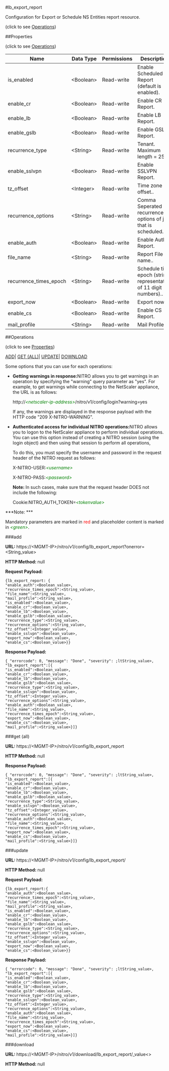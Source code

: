 #lb_export_report



Configuration for Export or Schedule NS Entities report resource.

<span>(click to see [Operations](#operations))</span>



##Properties 

<span>(click to see [Operations](#operations))</span>





<table><thead><tr><th>Name</th><th>Data Type</th><th>Permissions</th><th>Description</th></tr></thead><tbody><tr><td>is_enabled</td><td>&lt;Boolean></td><td>Read-write</td><td>Enable Scheduled Report (default is enabled).</td></tr><tr><td>enable_cr</td><td>&lt;Boolean></td><td>Read-write</td><td>Enable CR Report.</td></tr><tr><td>enable_lb</td><td>&lt;Boolean></td><td>Read-write</td><td>Enable LB Report.</td></tr><tr><td>enable_gslb</td><td>&lt;Boolean></td><td>Read-write</td><td>Enable GSLB Report.</td></tr><tr><td>recurrence_type</td><td>&lt;String></td><td>Read-write</td><td>Tenant.<br>Maximum length = 255</td></tr><tr><td>enable_sslvpn</td><td>&lt;Boolean></td><td>Read-write</td><td>Enable SSLVPN Report.</td></tr><tr><td>tz_offset</td><td>&lt;Integer></td><td>Read-write</td><td>Time zone offset..</td></tr><tr><td>recurrence_options</td><td>&lt;String></td><td>Read-write</td><td>Comma Seperated recurrence options of job that is scheduled.</td></tr><tr><td>enable_auth</td><td>&lt;Boolean></td><td>Read-write</td><td>Enable Auth Report.</td></tr><tr><td>file_name</td><td>&lt;String></td><td>Read-write</td><td>Report File name..</td></tr><tr><td>recurrence_times_epoch</td><td>&lt;String></td><td>Read-write</td><td>Schedule time epoch (string representation of 11 digit numbers)..</td></tr><tr><td>export_now</td><td>&lt;Boolean></td><td>Read-write</td><td>Export now.</td></tr><tr><td>enable_cs</td><td>&lt;Boolean></td><td>Read-write</td><td>Enable CS Report.</td></tr><tr><td>mail_profile</td><td>&lt;String></td><td>Read-write</td><td>Mail Profile.</td></tr></tbody></table>

##Operations 

<span>(click to see [Properties](#properties))</span>





[ADD](#add)| [GET (ALL)](#get-all)| [UPDATE](#update)| [DOWNLOAD](#download)





Some options that you can use for each operations:

<ul><li><p><b>Getting warnings in response:</b>NITRO allows you to get warnings in an operation by specifying the "warning" query parameter as "yes". For example, to get warnings while connecting to the NetScaler appliance, the URL is as follows:</p><p>http://<span style="color:green;font-style:italic;">&lt;netscaler-ip-address&gt;</span>/nitro/v1/config/login?warning=yes</p><p>If any, the warnings are displayed in the response payload with the HTTP code "209 X-NITRO-WARNING".</p></li><li><p><b>Authenticated access for individual NITRO operations:</b>NITRO allows you to logon to the NetScaler appliance to perform individual operations. You can use this option instead of creating a NITRO session (using the login object) and then using that session to perform all operations,</p><p>To do this, you must specify the username and password in the request header of the NITRO request as follows:</p><p>X-NITRO-USER:<span style="color:green;font-style:italic;">&lt;username&gt;</span></p><p>X-NITRO-PASS:<span style="color:green;font-style:italic;">&lt;password&gt;</span></p><p><b>Note: </b>In such cases, make sure that the request header DOES not include the following:</p><p>Cookie:NITRO_AUTH_TOKEN=<span style="color:green;font-style:italic;">&lt;tokenvalue&gt;</span></p></li></ul>







***Note: *** 

Mandatory parameters are marked in <span style="color:#FF0000;">red</span> and placeholder content is marked in <span style="color:green;font-style:italic">&lt;green&gt;</span>.



###add







<b>URL: </b>https://&lt;MGMT-IP&gt;/nitro/v1/config/lb_export_report?onerror=&lt;String_value&gt;

<b>HTTP Method: </b>null

<b>Request Payload: </b>
```
{lb_export_report: {
"enable_auth":<Boolean_value>,
"recurrence_times_epoch":<String_value>,
"file_name":<String_value>,
"mail_profile":<String_value>,
"is_enabled":<Boolean_value>,
"enable_cr":<Boolean_value>,
"enable_lb":<Boolean_value>,
"enable_gslb":<Boolean_value>,
"recurrence_type":<String_value>,
"recurrence_options":<String_value>,
"tz_offset":<Integer_value>,
"enable_sslvpn":<Boolean_value>,
"export_now":<Boolean_value>,
"enable_cs":<Boolean_value>}}
```

<b>Response Payload: </b>
```
{ "errorcode": 0, "message": "Done", "severity": ;ltString_value>, "lb_export_report":[{
"is_enabled":<Boolean_value>,
"enable_cr":<Boolean_value>,
"enable_lb":<Boolean_value>,
"enable_gslb":<Boolean_value>,
"recurrence_type":<String_value>,
"enable_sslvpn":<Boolean_value>,
"tz_offset":<Integer_value>,
"recurrence_options":<String_value>,
"enable_auth":<Boolean_value>,
"file_name":<String_value>,
"recurrence_times_epoch":<String_value>,
"export_now":<Boolean_value>,
"enable_cs":<Boolean_value>,
"mail_profile":<String_value>}]}
```







###get (all)







<b>URL: </b>https://&lt;MGMT-IP&gt;/nitro/v1/config/lb_export_report

<b>HTTP Method: </b>null

<b>Response Payload: </b>
```
{ "errorcode": 0, "message": "Done", "severity": ;ltString_value>, "lb_export_report":[{
"is_enabled":<Boolean_value>,
"enable_cr":<Boolean_value>,
"enable_lb":<Boolean_value>,
"enable_gslb":<Boolean_value>,
"recurrence_type":<String_value>,
"enable_sslvpn":<Boolean_value>,
"tz_offset":<Integer_value>,
"recurrence_options":<String_value>,
"enable_auth":<Boolean_value>,
"file_name":<String_value>,
"recurrence_times_epoch":<String_value>,
"export_now":<Boolean_value>,
"enable_cs":<Boolean_value>,
"mail_profile":<String_value>}]}
```







###update







<b>URL: </b>https://&lt;MGMT-IP&gt;/nitro/v1/config/lb_export_report/

<b>HTTP Method: </b>null

<b>Request Payload: </b>
```
{lb_export_report:{
"enable_auth":<Boolean_value>,
"recurrence_times_epoch":<String_value>,
"file_name":<String_value>,
"mail_profile":<String_value>,
"is_enabled":<Boolean_value>,
"enable_cr":<Boolean_value>,
"enable_lb":<Boolean_value>,
"enable_gslb":<Boolean_value>,
"recurrence_type":<String_value>,
"recurrence_options":<String_value>,
"tz_offset":<Integer_value>,
"enable_sslvpn":<Boolean_value>,
"export_now":<Boolean_value>,
"enable_cs":<Boolean_value>}}
```

<b>Response Payload: </b>
```
{ "errorcode": 0, "message": "Done", "severity": ;ltString_value>, "lb_export_report":[{
"is_enabled":<Boolean_value>,
"enable_cr":<Boolean_value>,
"enable_lb":<Boolean_value>,
"enable_gslb":<Boolean_value>,
"recurrence_type":<String_value>,
"enable_sslvpn":<Boolean_value>,
"tz_offset":<Integer_value>,
"recurrence_options":<String_value>,
"enable_auth":<Boolean_value>,
"file_name":<String_value>,
"recurrence_times_epoch":<String_value>,
"export_now":<Boolean_value>,
"enable_cs":<Boolean_value>,
"mail_profile":<String_value>}]}
```







###download







<b>URL: </b>https://&lt;MGMT-IP&gt;/nitro/v1/download/lb_export_report/_value&lt;&gt;

<b>HTTP Method: </b>null







